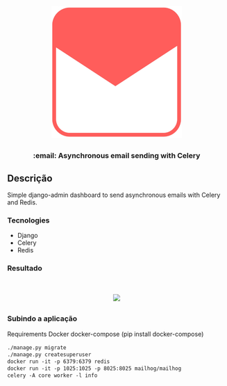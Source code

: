 <h1 align="center">
  <img src=".github/email.jpg" />
</h1>

<h3 align="center">
  :email: Asynchronous email sending with Celery
</h3>

## Descrição
Simple django-admin dashboard to send asynchronous emails with Celery and Redis.

### Tecnologies
* Django
* Celery
* Redis

### Resultado
<h1 align="center">
  <img src=".github/result.png" width="800px" />
</h1>

### Subindo a aplicação

Requirements
Docker
docker-compose (pip install docker-compose)

```
./manage.py migrate
./manage.py createsuperuser
docker run -it -p 6379:6379 redis
docker run -it -p 1025:1025 -p 8025:8025 mailhog/mailhog
celery -A core worker -l info
```

